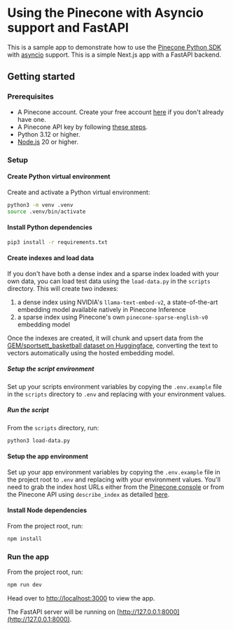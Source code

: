# Using the Pinecone with Asyncio support and FastAPI

This is a sample app to demonstrate how to use the [Pinecone Python SDK](https://docs.pinecone.io/reference/python-sdk) with [asyncio](https://docs.python.org/3/library/asyncio.html) support. This is a simple Next.js app with a FastAPI backend.

## Getting started

### Prerequisites

- A Pinecone account. Create your free account [here](https://app.pinecone.io/?sessionType=signup) if you don't already have one.
- A Pinecone API key by following [these steps](https://docs.pinecone.io/guides/projects/manage-api-keys#create-an-api-key).
- Python 3.12 or higher.
- [Node.js](https://nodejs.org/) 20 or higher.

### Setup

#### Create Python virtual environment

Create and activate a Python virtual environment:

```bash
python3 -m venv .venv
source .venv/bin/activate
```

#### Install Python dependencies

```bash
pip3 install -r requirements.txt
```

#### Create indexes and load data

If you don't have both a dense index and a sparse index loaded with your own data, you can load test data using the `load-data.py` in the `scripts` directory. This will create two indexes:

1. a dense index using NVIDIA's `llama-text-embed-v2`, a state-of-the-art embedding model available natively in Pinecone Inference
2. a sparse index using Pinecone's own `pinecone-sparse-english-v0` embedding model

Once the indexes are created, it will chunk and upsert data from the [GEM/sportsett_basketball dataset on Huggingface](https://huggingface.co/datasets/GEM/sportsett_basketball/viewer/default/test), converting the text to vectors automatically using the hosted embedding model.

##### Setup the script environment

Set up your scripts environment variables by copying the `.env.example` file in the `scripts` directory to `.env` and replacing with your environment values.

##### Run the script

From the `scripts` directory, run:

```bash
python3 load-data.py
```

#### Setup the app environment

Set up your app environment variables by copying the `.env.example` file in the project root to `.env` and replacing with your environment values. You'll need to grab the index host URLs either from the [Pinecone console](https://app.pinecone.io/organizations/-/projects/-/indexes) or from the Pinecone API using `describe_index` as detailed [here](https://docs.pinecone.io/guides/data/target-an-index).

#### Install Node dependencies

From the project root, run:

```bash
npm install
```

### Run the app

From the project root, run:

```bash
npm run dev
```

Head over to [http://localhost:3000](http://localhost:3000) to view the app.

The FastAPI server will be running on [http://127.0.0.1:8000](http://127.0.0.1:8000).

